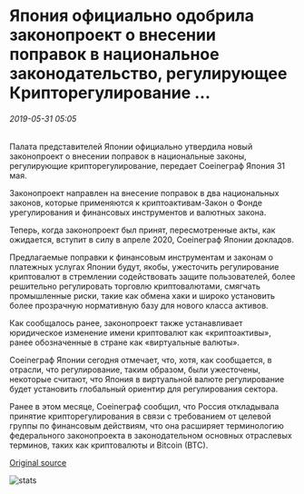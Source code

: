 # Япония официально одобрила законопроект о внесении поправок в национальное законодательство, регулирующее Крипторегулирование ...

###### 2019-05-31 05:05

Палата представителей Японии официально утвердила новый законопроект о внесении поправок в национальные законы, регулирующие крипторегулирование, передает Coeineграф Япония 31 мая.

Законопроект направлен на внесение поправок в два национальных законов, которые применяются к криптоактивам-Закон о Фонде урегулирования и финансовых инструментов и валютных закона.

Теперь, когда законопроект был принят, пересмотренные акты, как ожидается, вступит в силу в апреле 2020, Coeineграф Японии докладов.

Предлагаемые поправки к финансовым инструментам и законам о платежных услугах Японии будут, якобы, ужесточить регулирование криптовалют в стремлении содействовать защите пользователей, более решительно регулировать торговлю криптовалютами, смягчать промышленные риски, такие как обмена хаки и широко установить более прозрачную нормативную базу для нового класса активов.

Как сообщалось ранее, законопроект также устанавливает юридическое изменение имени криптовалют как «криптоактивы», ранее обозначенные в стране как «виртуальные валюты».

Coeineграф Японии сегодня отмечает, что, хотя, как сообщается, в отрасли, что регулирование, таким образом, были ужесточены, некоторые считают, что Япония в виртуальной валюте регулирование будет установить глобальный ориентир для регулирования сектора.

Ранее в этом месяце, Coeineграф сообщил, что Россия откладывала принятие крипторегулирования в связи с требованием от целевой группы по финансовым действиям, что она расширяет терминологию федерального законопроекта в законодательном основных отраслевых терминов, таких как криптовалюты и Bitcoin (BTC).

[Original source](https://cointelegraph.com/news/japan-officially-approves-bill-to-amend-national-legislation-governing-crypto-regulation)

![stats](https://c.statcounter.com/11760860/0/a89fa40b/1/ "stats")